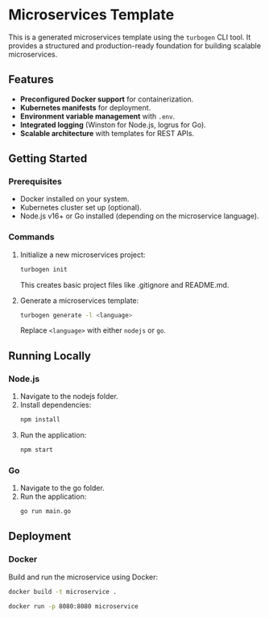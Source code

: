 # Microservices Template

This is a generated microservices template using the `turbogen` CLI tool. It provides a structured and production-ready foundation for building scalable microservices.

## Features
- **Preconfigured Docker support** for containerization.
- **Kubernetes manifests** for deployment.
- **Environment variable management** with `.env`.
- **Integrated logging** (Winston for Node.js, logrus for Go).
- **Scalable architecture** with templates for REST APIs.

## Getting Started

### Prerequisites
- Docker installed on your system.
- Kubernetes cluster set up (optional).
- Node.js v16+ or Go installed (depending on the microservice language).

### Commands
1. Initialize a new microservices project:
   ```bash
   turbogen init
   ```
   This creates basic project files like .gitignore and README.md.

2. Generate a microservices template:
   ```bash
   turbogen generate -l <language>
   ```
   Replace `<language>` with either `nodejs` or `go`.

## Running Locally

### Node.js
1. Navigate to the nodejs folder.
2. Install dependencies:
   ```bash
   npm install
   ```
3. Run the application:
   ```bash
   npm start
   ```

### Go
1. Navigate to the go folder.
2. Run the application:
   ```bash
   go run main.go
   ```

## Deployment

### Docker
Build and run the microservice using Docker:

```bash
docker build -t microservice .

docker run -p 8080:8080 microservice
